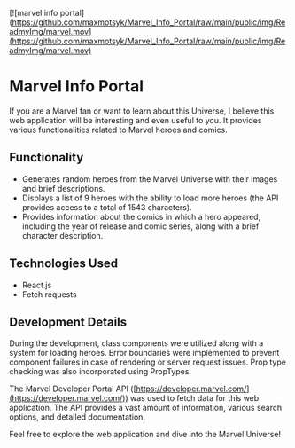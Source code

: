 [![marvel info portal](https://github.com/maxmotsyk/Marvel_Info_Portal/raw/main/public/img/ReadmyImg/marvel.mov](https://github.com/maxmotsyk/Marvel_Info_Portal/raw/main/public/img/ReadmyImg/marvel.mov)

# Marvel Info Portal

If you are a Marvel fan or want to learn about this Universe, I believe this web application will be interesting and even useful to you. It provides various functionalities related to Marvel heroes and comics.

## Functionality

- Generates random heroes from the Marvel Universe with their images and brief descriptions.
- Displays a list of 9 heroes with the ability to load more heroes (the API provides access to a total of 1543 characters).
- Provides information about the comics in which a hero appeared, including the year of release and comic series, along with a brief character description.

## Technologies Used

- React.js
- Fetch requests

## Development Details

During the development, class components were utilized along with a system for loading heroes. Error boundaries were implemented to prevent component failures in case of rendering or server request issues. Prop type checking was also incorporated using PropTypes.

The Marvel Developer Portal API ([https://developer.marvel.com/](https://developer.marvel.com/))  was used to fetch data for this web application. The API provides a vast amount of information, various search options, and detailed documentation.

Feel free to explore the web application and dive into the Marvel Universe!

